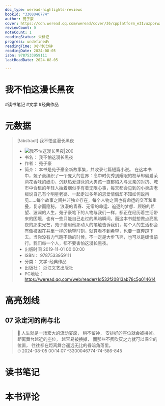 ```yaml
---
doc_type: weread-highlights-reviews
bookId: "3300046774"
author: 苑子豪
cover: https://cdn.weread.qq.com/weread/cover/36/cpplatform_e31vuzporwaz5b2sos1csw/t7_cpplatform_e31vuzporwaz5b2sos1csw1674035941.jpg
reviewCount: 0
noteCount: 1
readingStatus: 未标记
progress: undefined%
readingTime: 0小时0分钟
readingDate: 2024-08-05
isbn: 9787533959111
lastReadDate: 2024-08-05

---
```


# 我不怕这漫长黑夜


#读书笔记 #文学 #经典作品

# 元数据
> [!abstract] 我不怕这漫长黑夜
> - ![ 我不怕这漫长黑夜|200](https://cdn.weread.qq.com/weread/cover/36/cpplatform_e31vuzporwaz5b2sos1csw/t7_cpplatform_e31vuzporwaz5b2sos1csw1674035941.jpg)
> - 书名： 我不怕这漫长黑夜
> - 作者： 苑子豪
> - 简介： 本书是苑子豪全新故事集，共收录七篇短篇小说。
在这本书中，苑子豪编织了一个庞大的世界：高中时优秀到耀眼的校草却偏爱茉莉花香味的纸巾、沉默热爱游泳的大男孩一直都陷入与父亲的对抗、城市中合租的年轻人抽着烟似乎有着无限心事，每天都会见到的小卖店老板说自己有个明星老婆、一起走过多年的恩爱情侣却不知如何说再见……每个故事之间并非独立存在，每个人物之间也有命运的交互和重叠，复杂而隐秘。
浪漫的青春、无常的命运、追逐的梦想、顾盼的希望、波澜的人生，苑子豪笔下的人物与我们一样，都正在经历着生活带来的困境，也有一些只能自己走过的黑暗瞬间。而这本书就想做点亮黑夜的那束光芒，苑子豪用他那动人的笔触告诉我们，每个人的生活都会有像被困在井里一样的绝望时刻，就算看不到希望，也要一直奔跑下去。当你没有力气跑不动的时候，不一定是大步飞奔，也可以是缓慢前行。我们每一个人，都不要害怕这漫长黑夜。
> - 出版时间 2019-11-01 00:00:00
> - ISBN： 9787533959111
> - 分类： 文学-经典作品
> - 出版社： 浙江文艺出版社
> - PC地址：https://weread.qq.com/web/reader/1d532f20813ab78c5g014614

# 高亮划线


## 07 泳定河的南与北

> 📌 人生就是一场宏大的流动宴席，
稍不留神，
安排好的座位就会被换掉。
距离舞台越近的座位，
越容易被换掉，
而那些不费吹灰之力就可以保全的位置，
往往都在距离舞台遥远无比的昏暗角落里。  
> ⏱ 2024-08-05 00:14:07 ^3300046774-74-586-845



# 读书笔记




# 本书评论

